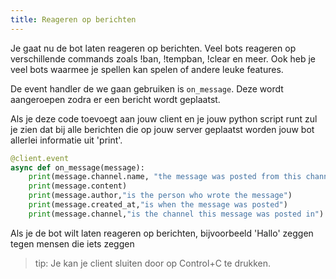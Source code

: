```yaml
---
title: Reageren op berichten
---
```


Je gaat nu de bot laten reageren op berichten. Veel bots reageren op verschillende commands zoals !ban, !tempban, !clear en meer. Ook heb je veel bots waarmee je spellen kan spelen of andere leuke features.

De event handler de we gaan gebruiken is `on_message`. Deze wordt aangeroepen zodra er een bericht wordt geplaatst.

Als je deze code toevoegt aan jouw client en je jouw python script runt zul je zien dat bij alle berichten die op jouw server geplaatst worden jouw bot allerlei informatie uit 'print'.

```python
@client.event
async def on_message(message):
    print(message.channel.name, "the message was posted from this channel")
    print(message.content)
    print(message.author,"is the person who wrote the message")
    print(message.created_at,"is when the message was posted")
    print(message.channel,"is the channel this message was posted in")
```

Als je de bot wilt laten reageren op berichten, bijvoorbeeld 'Hallo' zeggen tegen mensen die iets zeggen
>tip: Je kan je client sluiten door op Control+C te drukken.
